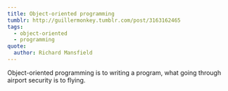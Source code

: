 ```yaml
---
title: Object-oriented programming
tumblr: http://guillermonkey.tumblr.com/post/3163162465
tags:
  - object-oriented
  - programming
quote:
  author: Richard Mansfield
---
```


Object-oriented programming is to writing a program, what going through airport security is to flying.

